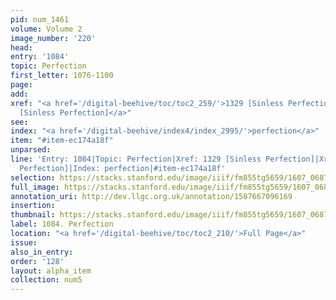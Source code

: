 ```yaml
---
pid: num_1461
volume: Volume 2
image_number: '220'
head:
entry: '1084'
topic: Perfection
first_letter: 1076-1100
page:
add:
xref: "<a href='/digital-beehive/toc/toc2_259/'>1329 [Sinless Perfection]</a>|<a href='/digital-beehive/toc/toc2_340/'>1753
  [Sinless Perfection]</a>"
see:
index: "<a href='/digital-beehive/index4/index_2995/'>perfection</a>"
item: "#item-ec174a18f"
unparsed:
line: 'Entry: 1084|Topic: Perfection|Xref: 1329 [Sinless Perfection]|Xref: 1753 [Sinless
  Perfection]|Index: perfection|#item-ec174a18f'
selection: https://stacks.stanford.edu/image/iiif/fm855tg5659/1607_0687/854,3176,2820,1025/full/0/default.jpg
full_image: https://stacks.stanford.edu/image/iiif/fm855tg5659/1607_0687/full/full/0/default.jpg
annotation_uri: http://dev.llgc.org.uk/annotation/1587667096169
insertion:
thumbnail: https://stacks.stanford.edu/image/iiif/fm855tg5659/1607_0687/854,3176,600,180/250,/0/default.jpg
label: 1084. Perfection
location: "<a href='/digital-beehive/toc/toc2_210/'>Full Page</a>"
issue:
also_in_entry:
order: '128'
layout: alpha_item
collection: num5
---
```

